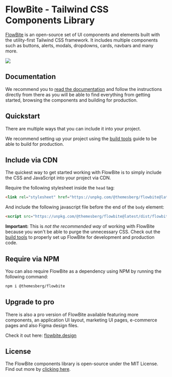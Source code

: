 # FlowBite - Tailwind CSS Components Library

[FlowBite](https://flowbite.design/docs/getting-started/introduction/) is an open-source set of UI components and elements built with the utility-first Tailwind CSS framework. It includes multiple components such as buttons, alerts, modals, dropdowns, cards, navbars and many more.

<a href="https://flowbite.design/docs/getting-started/introduction/">
  <img src="https://flowbite.s3.amazonaws.com/og-image.png">
</a> 

## Documentation

We recommend you to [read the documentation](https://flowbite.design/docs/getting-started/introduction/) and follow the instructions directly from there as you will be able to find everything from getting started, browsing the components and building for production.

## Quickstart

There are multiple ways that you can include it into your project.

We recommend setting up your project using the [build tools](https://flowbite.design/docs/getting-started/build-tools/) guide to be able to build for production.

## Include via CDN

The quickest way to get started working with FlowBite is to simply include the CSS and JavaScript into your project via CDN.

Require the following stylesheet inside the `head` tag:

```html
<link rel="stylesheet" href="https://unpkg.com/@themesberg/flowbite@latest/dist/flowbite.min.css" />
```

And include the following javascript file before the end of the `body` element:

```html
<script src="https://unpkg.com/@themesberg/flowbite@latest/dist/flowbite.bundle.js"></script>
```

**Important:** This is *not the recommended way* of working with FlowBite because you won't be able to purge the unnecessary CSS. Check out the [build tools](https://flowbite.design/docs/getting-started/build-tools/) to properly set up FlowBite for development and production code.

## Require via NPM

You can also require FlowBite as a dependency using NPM by running the following command:

```bash
npm i @themesberg/flowbite
```

## Upgrade to pro

There is also a pro version of FlowBite available featuring more components, an application UI layout, marketing UI pages, e-commerce pages and also Figma design files.

Check it out here: [flowbite.design](https://flowbite.design)

## License

The FlowBite components library is open-source under the MIT License. Find out more by [clicking here](https://flowbite.design/docs/getting-started/license/).